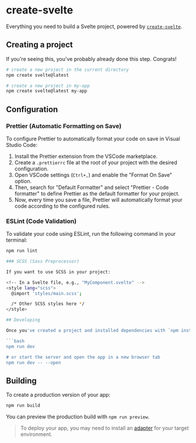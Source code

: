 # create-svelte

Everything you need to build a Svelte project, powered by [`create-svelte`](https://github.com/sveltejs/kit/tree/main/packages/create-svelte).

## Creating a project

If you're seeing this, you've probably already done this step. Congrats!

```bash
# create a new project in the current directory
npm create svelte@latest

# create a new project in my-app
npm create svelte@latest my-app
```

## Configuration

### Prettier (Automatic Formatting on Save)

To configure Prettier to automatically format your code on save in Visual Studio Code:

1. Install the Prettier extension from the VSCode marketplace.
2. Create a `.prettierrc` file at the root of your project with the desired configuration.
3. Open VSCode settings (`Ctrl+,`) and enable the "Format On Save" option.
4. Then, search for "Default Formatter" and select "Prettier - Code formatter" to define Prettier as the default formatter for your project.
5. Now, every time you save a file, Prettier will automatically format your code according to the configured rules.

### ESLint (Code Validation)

To validate your code using ESLint, run the following command in your terminal:

```bash
npm run lint

### SCSS (Sass Preprocessor)

If you want to use SCSS in your project:

<!-- In a Svelte file, e.g., "MyComponent.svelte" -->
<style lang="scss">
  @import 'styles/main.scss';

  /* Other SCSS styles here */
</style>

## Developing

Once you've created a project and installed dependencies with `npm install` (or `pnpm install` or `yarn`), start a development server:

```bash
npm run dev

# or start the server and open the app in a new browser tab
npm run dev -- --open
```

## Building

To create a production version of your app:

```bash
npm run build
```

You can preview the production build with `npm run preview`.

> To deploy your app, you may need to install an [adapter](https://kit.svelte.dev/docs/adapters) for your target environment.
